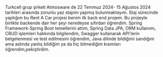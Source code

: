 Turkcell grup şirketi Atmosware de 22 Temmuz 2024- 15 Ağustos 2024 tarihleri arasında zorunlu yaz stajımı yapmış bulunmaktayım.
Staj sürecinde yaptığım bu Rent A Car projesi benim ilk back end projem.
Bu projeyle birlikte backende dair her şeyi neredeyse sıfırdan öğrendim.
Spring Framework-Spring Boot temellerini attım,
Spring Data JPA, ORM  kullanımı, CRUD işlemleri hakkında bilgilendim,
Swagger kullanarak API'lerin belgelenmesi ve test edilmesini öğrendim,
Java dilinde bildiğimi sandığım ama aslında yanlış bildiğim ya da hiç bilmediğim kısımları öğrendim,pekiştirdim.
